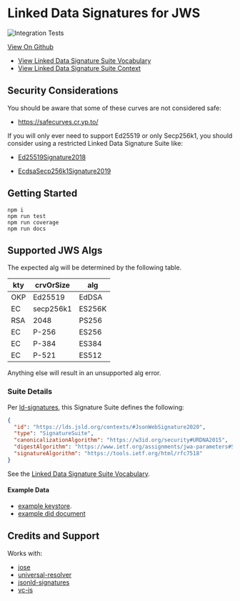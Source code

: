 # Linked Data Signatures for JWS

![Integration Tests](https://github.com/transmute-industries/lds-jws2020/workflows/Integration%20Tests/badge.svg)

[View On Github](https://github.com/transmute-industries/lds-jws2020)

- [View Linked Data Signature Suite Vocabulary](https://lds.jsld.org/contexts/)
- [View Linked Data Signature Suite Context](https://lds.jsld.org/contexts/lds-jws2020-v0.0.jsonld)


## Security Considerations

You should be aware that some of these curves are not considered safe:

- https://safecurves.cr.yp.to/

If you will only ever need to support Ed25519 or only Secp256k1, you should consider using a restricted Linked Data Signature Suite like:

- [Ed25519Signature2018](https://github.com/digitalbazaar/jsonld-signatures/blob/master/lib/suites/Ed25519Signature2018.js)

- [EcdsaSecp256k1Signature2019](https://github.com/decentralized-identity/lds-ecdsa-secp256k1-2019.js)


## Getting Started

```
npm i
npm run test
npm run coverage
npm run docs
```

## Supported JWS Algs

The expected alg will be determined by the following table.

| kty | crvOrSize | alg    |
| --- | --------- | ------ |
| OKP | Ed25519   | EdDSA  |
| EC  | secp256k1 | ES256K |
| RSA | 2048      | PS256  |
| EC  | P-256     | ES256  |
| EC  | P-384     | ES384  |
| EC  | P-521     | ES512  |

Anything else will result in an unsupported alg error.

### Suite Details

Per [ld-signatures](https://w3c-dvcg.github.io/ld-signatures/#signature-suites), this Signature Suite defines the following:

```json
{
  "id": "https://lds.jsld.org/contexts/#JsonWebSignature2020",
  "type": "SignatureSuite",
  "canonicalizationAlgorithm": "https://w3id.org/security#URDNA2015",
  "digestAlgorithm": "https://www.ietf.org/assignments/jwa-parameters#SHA256",
  "signatureAlgorithm": "https://tools.ietf.org/html/rfc7518"
}
```

See the [Linked Data Signature Suite Vocabulary](https://lds.jsld.org/contexts/).

#### Example Data

- [example keystore](https://lds.jsld.org/example/didDocJwks.json).
- [example did document](https://lds.jsld.org/example/didDoc.json)

## Credits and Support

Works with:

- [jose](https://github.com/panva/jose)
- [universal-resolver](https://github.com/decentralized-identity/universal-resolver)
- [jsonld-signatures](https://github.com/digitalbazaar/jsonld-signatures)
- [vc-js](https://github.com/digitalbazaar/vc-js)
